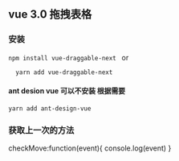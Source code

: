 
## vue 3.0 拖拽表格
### 安装
`npm install vue-draggable-next
 `
 or
 
` 
  yarn add vue-draggable-next`
 
 
#### ant desion vue 可以不安装 根据需要
 `yarn add ant-design-vue `
### 获取上一次的方法
checkMove:function(event){
  console.log(event)
}
